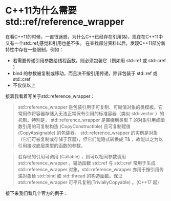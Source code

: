 # C++11为什么需要std::ref/reference_wrapper #
在看C++11的时候，一直很迷惑，为什么C++已经存在引用(&)，现在在C++11中又有一个std::ref,感觉和引用也差不多。
在查找部分资料以后，发现C++11部分新特性中存在一些限制，例如：

- 若需要传递引用参数给线程函数，则必须包装它（例如用 std::ref 或 std::cref ）
-  bind 的参数被复制或移动，而且决不按引用传递，除非包装于 std::ref 或 std::cref
-  不仅仅以上

接着我看着写关于std::reference_wrapper：
> std::reference_wrapper 是包装引用于可复制、可赋值对象的类模板。它常用作将容器存储入无法正常保有引用的标准容器（类似 std::vector ）的机制。特别是， std::reference_wrapper 是围绕到类型 T 的对象引用或函数引用的可复制构造 (CopyConstructible) 且可复制赋值 (CopyAssignable) 的包装器。 std::reference_wrapper 的实例是对象（它们可被复制或存储于容器），但它们能隐式转换成 T& ，故能以之为以引用接收底层类型的函数的参数。

> 若存储的引用可调用 (Callable) ，则可以相同参数调用 std::reference_wrapper 。辅助函数 std::ref 与 std::cref 常用于生成 std::reference_wrapper 对象。std::reference_wrapper 亦用于按引用传递对象给 std::bind 或 std::thread 的构造函数。保证 std::reference_wrapper 可平凡复制(TriviallyCopyable) 。(C++17 起)

接下来我们看几个官方的例子：
